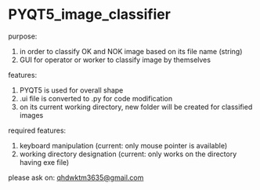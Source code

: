 # PYQT5_image_classifier

purpose:
  1. in order to classify OK and NOK image based on its file name (string)
  2. GUI for operator or worker to classify image by themselves

features: 
  1. PYQT5 is used for overall shape
  2. .ui file is converted to .py for code modification 
  3. on its current working directory, new folder will be created for classified images

required features:
  1. keyboard manipulation (current: only mouse pointer is available)
  2. working directory designation (current: only works on the directory having exe file)

please ask on: 
  qhdwktm3635@gmail.com
